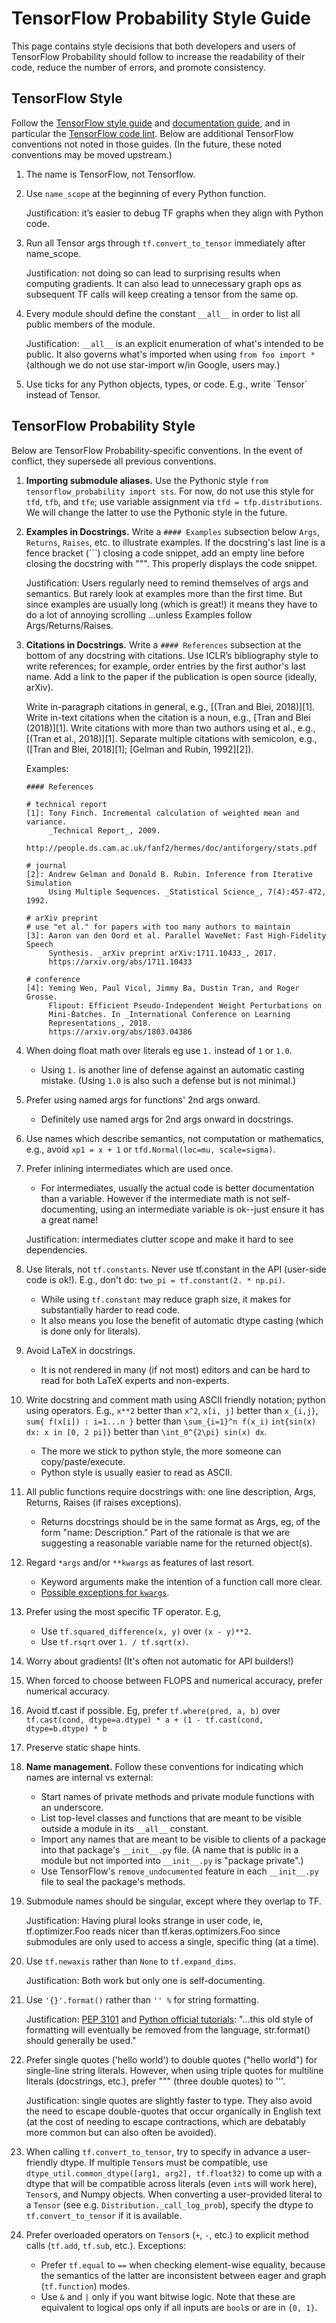 # TensorFlow Probability Style Guide

This page contains style decisions that both developers and users of TensorFlow
Probability should follow to increase the readability of their code, reduce the
number of errors, and promote consistency.

## TensorFlow Style

Follow the [TensorFlow style 
guide](https://www.tensorflow.org/community/contribute/code_style) and
[documentation 
guide](https://www.tensorflow.org/community/contribute/docs_style), and in
particular the [TensorFlow code 
lint](https://github.com/tensorflow/tensorflow/blob/master/CONTRIBUTING.md#python-coding-style).
Below are additional TensorFlow conventions not noted in those guides. (In the
future, these noted conventions may be moved upstream.)

1.  The name is TensorFlow, not Tensorflow.
1.  Use `name_scope` at the beginning of every Python function.

    Justification: it’s easier to debug TF graphs when they align with Python
    code.

1.  Run all Tensor args through `tf.convert_to_tensor` immediately after
    name_scope.

    Justification: not doing so can lead to surprising results when computing
    gradients. It can also lead to unnecessary graph ops as subsequent TF calls
    will keep creating a tensor from the same op.

1.  Every module should define the constant `__all__` in order to list all
    public members of the module.

    Justification: `__all__` is an explicit enumeration of what's intended to be
    public. It also governs what's imported when using `from foo import *`
    (although we do not use star-import w/in Google, users may.)

1.  Use ticks for any Python objects, types, or code. E.g., write \`Tensor\`
    instead of Tensor.

## TensorFlow Probability Style

Below are TensorFlow Probability-specific conventions. In the event of conflict,
they supersede all previous conventions.

1.  __Importing submodule aliases.__ Use the Pythonic style `from
    tensorflow_probability import sts`. For now, do not use this style
    for `tfd`, `tfb`, and `tfe`; use variable assignment via `tfd =
    tfp.distributions`. We will change the latter to use the Pythonic style in
    the future.

1.  __Examples in Docstrings.__ Write a `#### Examples` subsection below `Args`,
    `Returns`, `Raises`, etc. to illustrate examples. If the docstring's last
    line is a fence bracket (\`\`\`) closing a code snippet, add an empty line
    before closing the docstring with \"\"\". This properly displays the code
    snippet.

    Justification: Users regularly need to remind themselves of args and
    semantics. But rarely look at examples more than the first time. But since
    examples are usually long (which is great!) it means they have to do a lot
    of annoying scrolling ...unless Examples follow Args/Returns/Raises.

1.  __Citations in Docstrings.__ Write a `#### References` subsection at the
    bottom of any docstring with citations. Use ICLR’s bibliography style to
    write references; for example, order entries by the first author's last
    name. Add a link to the paper if the publication is open source (ideally,
    arXiv).

    Write in-paragraph citations in general, e.g., [(Tran and Blei, 2018)][1].
    Write in-text citations when the citation is a noun, e.g., [Tran and Blei
    (2018)][1]. Write citations with more than two authors using et al., e.g.,
    [(Tran et al., 2018)][1]. Separate multiple citations with semicolon, e.g.,
    ([Tran and Blei, 2018][1]; [Gelman and Rubin, 1992][2]).

    Examples:

    ```none
    #### References

    # technical report
    [1]: Tony Finch. Incremental calculation of weighted mean and variance.
         _Technical Report_, 2009.
         http://people.ds.cam.ac.uk/fanf2/hermes/doc/antiforgery/stats.pdf

    # journal
    [2]: Andrew Gelman and Donald B. Rubin. Inference from Iterative Simulation
         Using Multiple Sequences. _Statistical Science_, 7(4):457-472, 1992.

    # arXiv preprint
    # use "et al." for papers with too many authors to maintain
    [3]: Aaron van den Oord et al. Parallel WaveNet: Fast High-Fidelity Speech
         Synthesis. _arXiv preprint arXiv:1711.10433_, 2017.
         https://arxiv.org/abs/1711.10433

    # conference
    [4]: Yeming Wen, Paul Vicol, Jimmy Ba, Dustin Tran, and Roger Grosse.
         Flipout: Efficient Pseudo-Independent Weight Perturbations on
         Mini-Batches. In _International Conference on Learning
         Representations_, 2018.
         https://arxiv.org/abs/1803.04386
    ```

1.  When doing float math over literals eg use `1.` instead of `1` or `1.0`.

    *   Using `1.` is another line of defense against an automatic casting
        mistake. (Using `1.0` is also such a defense but is not minimal.)

1.  Prefer using named args for functions' 2nd args onward.

    *   Definitely use named args for 2nd args onward in docstrings.

1.  Use names which describe semantics, not computation or mathematics, e.g.,
    avoid `xp1 = x + 1` or `tfd.Normal(loc=mu, scale=sigma)`.

1.  Prefer inlining intermediates which are used once.

    *   For intermediates, usually the actual code is better documentation than
        a variable. However if the intermediate math is not self-documenting,
        using an intermediate variable is ok--just ensure it has a great name!

    Justification: intermediates clutter scope and make it hard to see
    dependencies.

1.  Use literals, not `tf.constants`. Never use tf.constant in the API
    (user-side code is ok!). E.g., don't do: `two_pi = tf.constant(2. * np.pi)`.

    *   While using `tf.constant` may reduce graph size, it makes for
        substantially harder to read code.
    *   It also means you lose the benefit of automatic dtype casting (which is
        done only for literals).

1.  Avoid LaTeX in docstrings.

    *   It is not rendered in many (if not most) editors and can be hard to read
        for both LaTeX experts and non-experts.

1.  Write docstring and comment math using ASCII friendly notation; python using
    operators. E.g., `x**2` better than `x^2`, `x[i, j]` better than `x_{i,j}`,
    `sum{ f(x[i]) : i=1...n }` better than `\sum_{i=1}^n f(x_i)` `int{sin(x) dx:
    x in [0, 2 pi]}` better than `\int_0^{2\pi} sin(x) dx`.

    *   The more we stick to python style, the more someone can
        copy/paste/execute.
    *   Python style is usually easier to read as ASCII.

1.  All public functions require docstrings with: one line description, Args,
    Returns, Raises (if raises exceptions).

    *   Returns docstrings should be in the same format as Args, eg, of the form
        "name: Description." Part of the rationale is that we are suggesting a
        reasonable variable name for the returned object(s).

1.  Regard `*args` and/or `**kwargs` as features of last resort.

    *   Keyword arguments make the intention of a function call more clear.
    *   [Possible exceptions for
        `kwargs`](https://stackoverflow.com/questions/1415812/why-use-kwargs-in-python-what-are-some-real-world-advantages-over-using-named).

1.  Prefer using the most specific TF operator. E.g,

    *   Use `tf.squared_difference(x, y)` over `(x - y)**2`.
    *   Use `tf.rsqrt` over `1. / tf.sqrt(x)`.

1.  Worry about gradients! (It's often not automatic for API builders!)

1.  When forced to choose between FLOPS and numerical accuracy, prefer numerical
    accuracy.

1.  Avoid tf.cast if possible. Eg, prefer `tf.where(pred, a, b)` over
    `tf.cast(cond, dtype=a.dtype) * a + (1 - tf.cast(cond, dtype=b.dtype) * b`

1.  Preserve static shape hints.

1.  __Name management.__  Follow these conventions for indicating which
    names are internal vs external:

    *   Start names of private methods and private module functions with an
        underscore.
    *   List top-level classes and functions that are meant to be visible
        outside a module in its `__all__` constant.
    *   Import any names that are meant to be visible to clients of a package
        into that package's `__init__.py` file.  (A name that is public in a
        module but not imported into `__init__.py` is "package private".)
    *   Use TensorFlow's `remove_undocumented` feature in each `__init__.py`
        file to seal the package's methods.

1.  Submodule names should be singular, except where they overlap to TF.

    Justification: Having plural looks strange in user code, ie,
    tf.optimizer.Foo reads nicer than tf.keras.optimizers.Foo since submodules
    are only used to access a single, specific thing (at a time).

1.  Use `tf.newaxis` rather than `None` to `tf.expand_dims`.

    Justification: Both work but only one is self-documenting.

1.  Use `'{}'.format()` rather than `'' %` for string formatting.

    Justification: [PEP 3101](https://www.python.org/dev/peps/pep-3101/) and
    [Python official
    tutorials](https://docs.python.org/3.2/tutorial/inputoutput.html#old-string-formatting):
    "...this old style of formatting will eventually be removed from the
    language, str.format() should generally be used."

1.  Prefer single quotes ('hello world') to double quotes ("hello world") for
    single-line string literals. However, when using triple quotes for multiline
    literals (docstrings, etc.), prefer """ (three double quotes) to '''.

    Justification: single quotes are slightly faster to type. They also avoid
    the need to escape double-quotes that occur organically in English text
    (at the cost of needing to escape contractions, which are debatably more
    common but can also often be avoided).

1.  When calling `tf.convert_to_tensor`, try to specify in advance a
    user-friendly dtype. If multiple `Tensor`s must be compatible, use
    `dtype_util.common_dtype([arg1, arg2], tf.float32)` to come up with a dtype
    that will be compatible across literals (even `int`s will work here),
    `Tensor`s, and Numpy objects. When converting a user-provided literal to a
    `Tensor` (see e.g. `Distribution._call_log_prob`), specify the dtype to
    `tf.convert_to_tensor` if it is available.

1.  Prefer overloaded operators on `Tensor`s (`+`, `-`, etc.) to explicit
    method calls (`tf.add`, `tf.sub`, etc.). Exceptions:

    * Prefer `tf.equal` to `==` when checking element-wise equality, because the
      semantics of the latter are inconsistent between eager and graph
      (`tf.function`) modes.
    * Use `&` and `|` only if you want bitwise logic. Note that these are
      equivalent to logical ops only if all inputs are `bool`s or are in
      `{0, 1}`.


